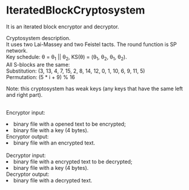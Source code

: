 # IteratedBlockCryptosystem
It is an iterated block encryptor and decryptor. 

Cryptosystem description.<br>
It uses two Lai-Massey and two Feistel tacts. The round function is SP network.<br>
Key schedule: θ = θ<sub>1</sub> || θ<sub>2</sub>, KS(θ) = (θ<sub>1</sub>, θ<sub>2</sub>, θ<sub>1</sub>, θ<sub>2</sub>).<br>
All S-blocks are the same:<br>
Substitution: (3, 13, 4, 7, 15, 2, 8, 14, 12, 0, 1, 10, 6, 9, 11, 5)<br>
Permutation: (5 * i + 9) % 16<br>

Note: this cryptosystem has weak keys (any keys that have the same left and right part).

<br>Encryptor input:
<li>binary file with a opened text to be encrypted; </li>
<li>binary file with a key (4 bytes). </li>
Encryptor output:
<li>binary file with an encrypted text. </li>
<br>Decryptor input:
<li>binary file with a encrypted text to be decrypted;</li>
<li>binary file with a key (4 bytes).</li>
Decryptor output:
<li>binary file with a decrypted text.</li>

